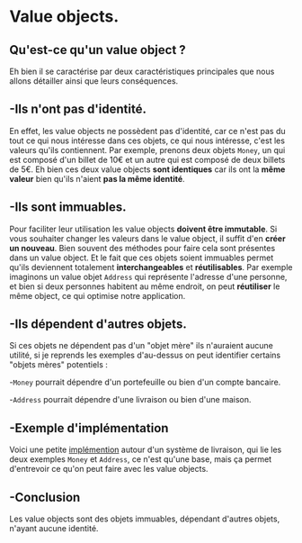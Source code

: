 # Value objects.

## Qu'est-ce qu'un value object ?

Eh bien il se caractérise par deux caractéristiques principales que nous allons détailler ainsi que leurs conséquences.

## -Ils n'ont pas d'identité.

En effet, les value objects ne possèdent pas d'identité, car ce n'est pas du tout ce qui nous intéresse dans ces objets, ce qui nous intéresse,
c'est les valeurs qu'ils contiennent. 
Par exemple, prenons deux objets `Money`, un qui est composé d'un billet de 10€ et un autre qui est composé de deux billets de 5€.
Eh bien ces deux value objects **sont identiques** car ils ont la **même valeur** bien qu'ils n'aient **pas la même identité**.

## -Ils sont immuables.

Pour faciliter leur utilisation les value objects **doivent être immutable**.
Si vous souhaiter changer les valeurs dans le value object, il suffit d'en **créer un nouveau**. Bien souvent des méthodes pour faire cela sont présentes dans un value object.
Et le fait que ces objets soient immuables permet qu'ils deviennent totalement **interchangeables** et **réutilisables**.
Par exemple imaginons un value objet `Address` qui représente l'adresse d'une personne, et bien si deux personnes habitent au même endroit, on peut **réutiliser** le même object, ce qui optimise notre application.

## -Ils dépendent d'autres objets.

Si ces objets ne dépendent pas d'un "objet mère" ils n'auraient aucune utilité, si je reprends les exemples d'au-dessus on peut identifier certains "objets mères" potentiels :

-`Money` pourrait dépendre d'un portefeuille ou bien d'un compte bancaire.

-`Address` pourrait dépendre d'une livraison ou bien d'une maison.

## -Exemple d'implémentation
 
 Voici une petite [implémention](https://github.com/Emalios/notions/tree/value-objects-fr/poo/value_objects/code) autour d'un système de livraison, qui lie les deux exemples `Money` et `Address`, ce n'est qu'une base, mais ça permet d'entrevoir ce qu'on peut faire avec les value objects.

## -Conclusion

Les value objects sont des objets immuables, dépendant d'autres objets, n'ayant aucune identité.